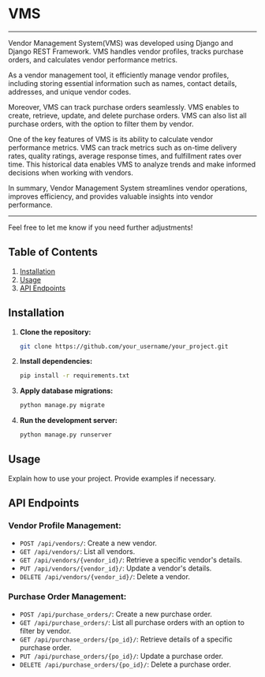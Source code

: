 

# VMS

 ---
Vendor Management System(VMS) was developed using Django and Django REST Framework. VMS handles vendor profiles, tracks purchase orders, and calculates vendor performance metrics.

As a vendor management tool, it efficiently manage vendor profiles, including storing essential information such as names, contact details, addresses, and unique vendor codes.

Moreover, VMS can track purchase orders seamlessly. VMS enables to create, retrieve, update, and delete purchase orders. VMS can also list all purchase orders, with the option to filter them by vendor.

One of the key features of VMS is its ability to calculate vendor performance metrics. VMS can track metrics such as on-time delivery rates, quality ratings, average response times, and fulfillment rates over time. This historical data enables VMS to analyze trends and make informed decisions when working with vendors.

In summary,  Vendor Management System streamlines vendor operations, improves efficiency, and provides valuable insights into vendor performance.

--- 

Feel free to let me know if you need further adjustments!

## Table of Contents

1. [Installation](#installation)
2. [Usage](#usage)
3. [API Endpoints](#api-endpoints)


## Installation

1. **Clone the repository:**

    ```bash
    git clone https://github.com/your_username/your_project.git
    ```

2. **Install dependencies:**

    ```bash
    pip install -r requirements.txt
    ```

3. **Apply database migrations:**

    ```bash
    python manage.py migrate
    ```

4. **Run the development server:**

    ```bash
    python manage.py runserver
    ```

## Usage

Explain how to use your project. Provide examples if necessary.

## API Endpoints

### Vendor Profile Management:

- `POST /api/vendors/`: Create a new vendor.
- `GET /api/vendors/`: List all vendors.
- `GET /api/vendors/{vendor_id}/`: Retrieve a specific vendor's details.
- `PUT /api/vendors/{vendor_id}/`: Update a vendor's details.
- `DELETE /api/vendors/{vendor_id}/`: Delete a vendor.

### Purchase Order Management:

- `POST /api/purchase_orders/`: Create a new purchase order.
- `GET /api/purchase_orders/`: List all purchase orders with an option to filter by vendor.
- `GET /api/purchase_orders/{po_id}/`: Retrieve details of a specific purchase order.
- `PUT /api/purchase_orders/{po_id}/`: Update a purchase order.
- `DELETE /api/purchase_orders/{po_id}/`: Delete a purchase order.
